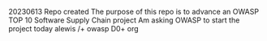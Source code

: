 20230613 Repo created
The purpose of this repo is to advance an OWASP TOP 10 Software Supply Chain project
Am asking OWASP to start the project today
alewis /\+ owasp D0+ org
